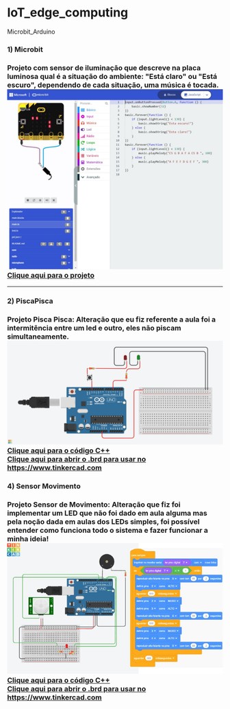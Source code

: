 # IoT_edge_computing
Microbit_Arduino

<h3>1) Microbit<h3>
Projeto com sensor de iluminação que descreve na placa luminosa qual é a situação do ambiente: "Está claro" ou "Está escuro", dependendo de cada situação, uma música é tocada.
  <img src="Microbit.JPG">
  <a href="https://github.com/bermudevs/myfirst">Clique aqui para o projeto</a>

<hr>
<h3>2) PiscaPisca<h3>
Projeto Pisca Pisca: Alteração que eu fiz referente a aula foi a intermitência entre um led e outro, eles não piscam simultaneamente.
<img src="Daring Snaget.png">
<a href="PiscaPisca.ino">Clique aqui para o código C++</a>
<br>
<a href="PiscaPisca.brd">Clique aqui para abrir o .brd para usar no https://www.tinkercad.com</a>

<h3>4) Sensor Movimento<h3>
Projeto Sensor de Movimento: Alteração que fiz foi implementar um LED que não foi dado em aula alguma mas pela noção dada em aulas dos LEDs simples, foi possível entender como funciona todo o sistema e fazer funcionar a minha ideia!
<img src="SENSOR_PRESENCA_BUZZER_RGB.jpg">
<a href="sensor_presenca_buzzer_rgb1.ino">Clique aqui para o código C++</a>
<br>
<a href="Sensor_presenca_Buzzer.brd">Clique aqui para abrir o .brd para usar no https://www.tinkercad.com</a>
